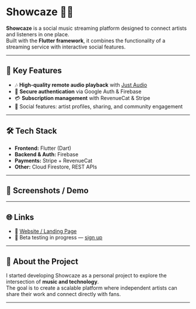 # Showcaze 🎵📱

**Showcaze** is a social music streaming platform designed to connect artists and listeners in one place.  
Built with the **Flutter framework**, it combines the functionality of a streaming service with interactive social features.  

---

## 🚀 Key Features
- 🎶 **High-quality remote audio playback** with [Just Audio](https://pub.dev/packages/just_audio)  
- 🔐 **Secure authentication** via Google Auth & Firebase  
- 💳 **Subscription management** with RevenueCat & Stripe  
- 👥 Social features: artist profiles, sharing, and community engagement  

---

## 🛠️ Tech Stack
- **Frontend:** Flutter (Dart)  
- **Backend & Auth:** Firebase  
- **Payments:** Stripe + RevenueCat  
- **Other:** Cloud Firestore, REST APIs  

---

## 📸 Screenshots / Demo

---

## 🌐 Links
- 🔗 [Website / Landing Page](info.showcaze.app)  
- 📱 Beta testing in progress — [sign up](showcaze.app)  

---

## 📌 About the Project
I started developing Showcaze as a personal project to explore the intersection of **music and technology**.  
The goal is to create a scalable platform where independent artists can share their work and connect directly with fans.  

---

